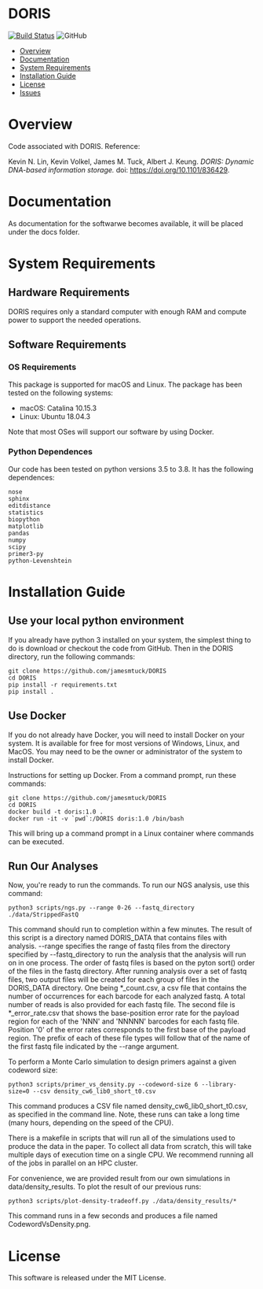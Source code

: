 # DORIS

[![Build Status](https://travis-ci.com/jamesmtuck/DORIS.svg?token=rCvdBqMzwWyNvxxUUbSh&branch=master)](https://travis-ci.com/jamesmtuck/DORIS)
![GitHub](https://img.shields.io/github/license/jamesmtuck/DORIS)

- [Overview](#overview)
- [Documentation](#documentation)
- [System Requirements](#system-requirements)
- [Installation Guide](#installation-guide)
- [License](#license)
- [Issues](https://github.com/jamesmtuck/DORIS/issues)

# Overview

Code associated with DORIS. Reference: 

Kevin N. Lin, Kevin Volkel, James M. Tuck, Albert J. Keung. *DORIS: Dynamic DNA-based information storage.* doi: https://doi.org/10.1101/836429.

# Documentation

As documentation for the softwarwe becomes available, it will be placed under the docs folder.

# System Requirements

## Hardware Requirements
DORIS requires only a standard computer with enough RAM and compute power to support the needed operations.

## Software Requirements
### OS Requirements
This package is supported for macOS and Linux. The package has been tested on the following systems:

+ macOS: Catalina 10.15.3
+ Linux: Ubuntu 18.04.3

Note that most OSes will support our software by using Docker.

### Python Dependences

Our code has been tested on python versions 3.5 to 3.8. It has the following dependences:

```
nose
sphinx
editdistance
statistics
biopython
matplotlib
pandas
numpy
scipy
primer3-py
python-Levenshtein
```

# Installation Guide

## Use your local python environment
If you already have python 3 installed on your system, the simplest thing to do is download or checkout the code from GitHub.  Then in the DORIS directory, run the following commands:

    git clone https://github.com/jamesmtuck/DORIS
    cd DORIS
    pip install -r requirements.txt
    pip install .

## Use Docker

If you do not already have Docker, you will need to install Docker on your system. It is available for free for most versions of Windows, Linux, and MacOS. You may need to be the owner or administrator of the system to install Docker.

Instructions for setting up Docker.  From a command prompt, run these commands:

    git clone https://github.com/jamesmtuck/DORIS
    cd DORIS
    docker build -t doris:1.0 .
    docker run -it -v `pwd`:/DORIS doris:1.0 /bin/bash

This will bring up a command prompt in a Linux container where commands can be executed. 

## Run Our Analyses

Now, you're ready to run the commands. To run our NGS analysis, use this command:

    python3 scripts/ngs.py --range 0-26 --fastq_directory ./data/StrippedFastQ
    
This command should run to completion within a few minutes. The result of this script is a directory named DORIS_DATA that contains files with analysis. --range specifies the range of fastq files from the directory specified by --fastq_directory to run the analysis that the analysis will run on in one process. The order of fastq files is based on the pyton sort() order of the files in the fastq directory. After running analysis over a set of fastq files, two output files will be created for each group of files in the DORIS_DATA directory. One being *_count.csv, a csv file that contains the number of occurrences for each barcode for each analyzed fastq. A total number of reads is also provided for each fastq file. The second file is *_error_rate.csv that shows the base-position error rate for the payload region for each of the 'NNN' and 'NNNNN' barcodes for each fastq file. Position '0' of the error rates corresponds to the first base of the payload region. The prefix of each of these file types will follow that of the name of the first fastq file indicated by the --range argument.

To perform a Monte Carlo simulation to design primers against a given codeword size:

    python3 scripts/primer_vs_density.py --codeword-size 6 --library-size=0 --csv density_cw6_lib0_short_t0.csv

This command produces a CSV file named density_cw6_lib0_short_t0.csv, as specified in the command line. Note, these runs can take a long time (many hours, depending on the speed of the CPU).  

There is a makefile in scripts that will run all of the simulations used to produce the data in the paper.  To collect all data from scratch, this will take multiple days of execution time on a single CPU. We recommend running all of the jobs in parallel on an HPC cluster. 

For convenience, we are provided result from our own simulations in data/density_results. To plot the result of our previous runs:

    python3 scripts/plot-density-tradeoff.py ./data/density_results/*
    
This command runs in a few seconds and produces a file named CodewordVsDensity.png.    
   
# License

This software is released under the MIT License.



